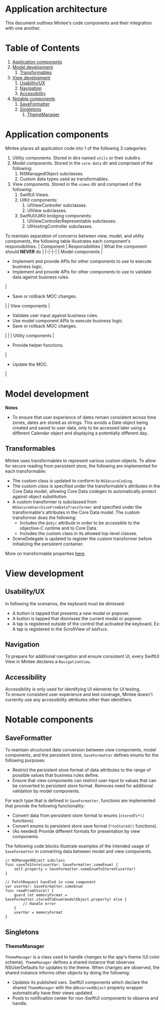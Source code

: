 # Application architecture
This document outlines Mintee's code components and their integration with one another.  

# Table of Contents
1. [Application components](#application-components)
1. [Model development](#model-development)
    1. [Transformables](#transformables)
1. [View development](#view-development)
    1. [Usability/UX](#usabilityux)
    1. [Navigation](#navigation)
    1. [Accessibility](#accessibility)
1. [Notable components](#notable-components)
    1. [SaveFormatter](#persistent-store-data-conversion)
    1. [Singletons](#singletons)
        1. [ThemeManager](#thememanager)

# Application components
Mintee places all application code into 1 of the following 3 categories:  
1. Utility components. Stored in dirs named `utils` or their subdirs.
1. Model components. Stored in the `core-data` dir and comprised of the following:  
    1. NSManagedObject subclasses.
    1. Custom data types used as transformables.
1. View components. Stored in the `views` dir and comprised of the following:  
    1. SwiftUI Views.
    1. UIKit components:  
        1. UIViewController subclasses.
        1. UIView subclasses.
    1. SwiftUI/UIKit bridging components:  
        1. UIViewControllerRepresentable subclasses.
        1. UIHostingController subclasses.

To maintain separation of concerns between view, model, and utility components, the following table illustrates each component's responsibilities.
| Component | Responsibilities | What the component should __NEVER__ do |
|-|-|-|
| Model components | <ul> <li/> Implement and provide APIs for other components to use to execute business logic. <li/> Implement and provide APIs for other components to use to validate data against business rules. </ul> | <ul> <li/> Save or rollback MOC changes. </ul> |
| View components | <ul> <li/> Validate user input against business rules. <li/> Use model component APIs to execute business logic. <li/> Save or rollback MOC changes. </ul> | |
| Utility components | <ul> <li/> Provide helper functions. </ul> | <ul> <li/> Update the MOC. </ul> |

# Model development

__Notes__  
* To ensure that user experience of dates remain consistent across time zones, dates are stored as strings. This avoids a Date object being created and saved to user data, only to be accessed later using a different Calendar object and displaying a potentially different day.

## Transformables
Mintee uses transformables to represent various custom objects. To allow for secure reading from persistent store, the following are implemented for each transformable:  
* The custom class is updated to conform to `NSSecureCoding`.
* The custom class is specified under the transformable's attributes in the Core Data model, allowing Core Data codegen to automatically protect against object substitution.
* A custom transformer is subclassed from `NSSecureUnarchiveFromDataTransformer` and specified under the transformable's attributes in the Core Data model. The custom transformer does the following:  
    * Includes the `@objc` attribute in order to be accessible to the objective-C runtime and to Core Data.
    * Includes the custom class in its allowed top-level classes.
* SceneDelegate is updated to register the custom transformer before initializing the persistent container.  

More on transformable properties [here](https://www.kairadiagne.com/2020/01/13/nssecurecoding-and-transformable-properties-in-core-data.html).

# View development

## Usability/UX
In following the scenarios, the keyboard must be dimissed:
- A button is tapped that presents a new modal or popover.
- A button is tapped that dismisses the current modal or popover.
- A tap is registered outside of the control that activated the keyboard. Ex: A tap is registered in the ScrollView of `AddTask`.

## Navigation
To prepare for additional navigation and ensure consistent UI, every SwiftUI View in Mintee declares a `NavigationView`.

## Accessibility
Accessibility is only used for identifying UI elements for UI testing.  
To ensure consistent user experience and test coverage, Mintee doesn't currently use any accessibility attributes other than identifiers.

# Notable components

## SaveFormatter
To maintain structured data conversion between view components, model components, and the persistent store, `SaveFormatter` defines enums for the following purposes:  
* Restrict the persistent store format of data attributes to the range of possible values that business rules define.  
* Ensure that view components can restrict user input to values that can be converted to persistent store format. Removes need for additional validation by model components.

For each type that is defined in `SaveFormatter`, functions are implemented that provide the following functionality:  
* Convert data from persistent store format to enums (`storedTo*()` functions).
* Convert enums to persistent store save format (`*toStored()` functions).
* (As needed) Provide different formats for presentation by view components.

The following code blocks illustrate examples of the intended usage of `SaveFormatter` in converting data between model and view components.
```
// NSManagedObject subclass
func saveToStore(userVar: SaveFormatter.someEnum) {
    self.property = SaveFormatter.someEnumToStored(userVar)
}
```
```
// FetchRequest handled in view component
var userVar: SaveFormatter.someEnum
func readFromStore() {
    guard let memoryFormat = SaveFormatter.storedToEnum(modelObject.property) else {
        // Handle error
    }
    userVar = memoryFormat
}
```

## Singletons

### ThemeManager
`ThemeManager` is a class used to handle changes to the app's theme (UI color scheme).
`ThemeManager` defines a shared instance that observes NSUserDefaults for updates to the theme. When changes are observed, the shared instance informs other objects by doing the following:
* Updates its published vars. SwiftUI components which declare the shared `ThemeManager` with the `@ObservedObject` property wrapper automatically have their views updated.
* Posts to notification center for non-SwiftUI components to observe and handle.